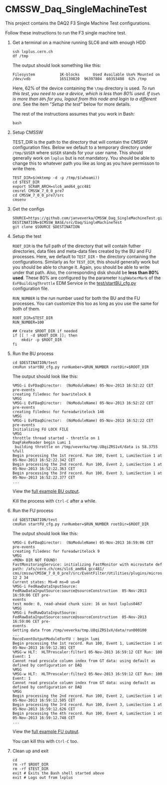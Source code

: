 CMSSW_Daq_SingleMachineTest
===========================

This project contains the DAQ2 F3 Single Machine Test configurations.

Follow these instructions to run the F3 single machine test.

1.  Get a terminal on a machine running SLC6 and with enough HDD

        ssh lxplus.cern.ch
        df /tmp

    The output should look something like this:

        Filesystem           1K-blocks      Used Available Use% Mounted on
        /dev/vdb             165139820  96397804  60353408  62% /tmp

    Here, 62% of the device containing the `\tmp` directory is used.  *To run this test, you need to use a device, which is less than 80% used.  If `Use%` is more than `80%` for you, logout from this node and login to a different one.*  See the item "*Setup the test*" below for more details.

    The rest of the instructions assumes that you work in Bash:

        bash

2.  Setup CMSSW

    TEST_DIR is the path to the directory that will contain the CMSSW configuration files.  Below we default to a temporary directory under `/tmp/$USER` where `$USER` stands for your user name.  This should generally work on `lxplus` but is not mandatory.  You should be able to change this to whatever path you like as long as you have permisson to write there.

        TEST_DIR=$(mktemp -d -p /tmp/$(whoami))
        cd $TEST_DIR
        export SCRAM_ARCH=slc6_amd64_gcc481
        cmsrel CMSSW_7_0_0_pre7
        cd CMSSW_7_0_0_pre7/src
        cmsenv


3.  Get the configs

        SOURCE=https://github.com/janveverka/CMSSW_Daq_SingleMachineTest.git
        DESTINATION=$CMSSW_BASE/src/Daq/SingleMachineTest
        git clone $SOURCE $DESTINATION

4.  Setup the test

    `ROOT_DIR` is the full path of the directory that will contain futher directories, data files and meta-data files created by the BU and FU processes.  Here, we default to `TEST_DIR` - the directory containing the configurations.  Similarly as for `TEST_DIR`, this should generally work but you should be able to change it.  Again, you should be able to write under that path.  Also, the corresponding disk should be **less than 80% used**.  These 80% are configured by the parameter `highWaterMark` of the `EvFBuildingThrottle` EDM Service in the [test/startBU_cfg.py](https://github.com/janveverka/CMSSW_Daq_SingleMachineTest/blob/master/test/startBU_cfg.py) configuration file.

    `RUN_NUMBER` is the run number used for both the BU and the FU processes.  You can customize this too as long as you use the same for both of them.

        ROOT_DIR=$TEST_DIR
        RUN_NUMBER=100

        ## Create $ROOT_DIR if needed
        if [[ ! -d $ROOT_DIR ]]; then
            mkdir -p $ROOT_DIR
        fi

5.  Run the BU process

        cd $DESTINATION/test
        cmsRun startBU_cfg.py runNumber=$RUN_NUMBER rootDir=$ROOT_DIR
        
    The output should look like this: 

        %MSG-i EvFDaqDirector:  (NoModuleName) 05-Nov-2013 16:52:22 CET pre-events
        creating filedesc for buwritelock 8
        %MSG
        %MSG-i EvFDaqDirector:  (NoModuleName) 05-Nov-2013 16:52:22 CET pre-events
        creating filedesc for fureadwritelock 146
        %MSG
        %MSG-i EvFDaqDirector:  (NoModuleName) 05-Nov-2013 16:52:22 CET pre-events
        Initializing FU LOCK FILE
        %MSG
        throttle thread started - throttle on 1
        DaqFakeReader begin Lumi 1
         building throttle on /tmp/veverka/tmp.U8qiZRS1vX/data is 58.3755 %full
        Begin processing the 1st record. Run 100, Event 1, LumiSection 1 at 05-Nov-2013 16:52:22.342 CET
        Begin processing the 2nd record. Run 100, Event 2, LumiSection 1 at 05-Nov-2013 16:52:22.363 CET
        Begin processing the 3rd record. Run 100, Event 3, LumiSection 1 at 05-Nov-2013 16:52:22.377 CET
        ...

    View the [full example BU output](https://github.com/janveverka/CMSSW_Daq_SingleMachineTest/blob/master/data/example_bu_output.log). 

    Kill the process with `Ctrl-C` after a while.

6.  Run the FU process

        cd $DESTINATION/test
        cmsRun startFU_cfg.py runNumber=$RUN_NUMBER rootDir=$ROOT_DIR

    The output should look like this:

        %MSG-i EvFDaqDirector:  (NoModuleName) 05-Nov-2013 16:59:06 CET pre-events
        creating filedesc for fureadwritelock 9
        %MSG
        <MON> DIR NOT FOUND!
        FastMonitoringService: initializing FastMonitor with microstate def path: /afs/cern.ch/cms/slc6_amd64_gcc481/
        cms/cmssw/CMSSW_7_0_0_pre7/src/EventFilter/Utilities/plugins/microstatedef.jsd 12 2 34
        Current states: Ms=0 ms=0 us=0
        %MSG-i FedRawDataInputSource:  FedRawDataInputSource:source@sourceConstruction  05-Nov-2013 16:59:06 CET pre-
        events
        test mode: 0, read-ahead chunk size: 16 on host lxplus0467
        %MSG
        %MSG-i FedRawDataInputSource:  FedRawDataInputSource:source@sourceConstruction  05-Nov-2013 16:59:06 CET pre-
        events
        Getting data from /tmp/veverka/tmp.U8qiZRS1vX/data/run000100
        ...
        RecoEventOutputModuleForFU : begin lumi
        Begin processing the 1st record. Run 100, Event 1, LumiSection 1 at 05-Nov-2013 16:59:12.381 CET
        %MSG-w HLT:  HLTPrescaler:filter1 05-Nov-2013 16:59:12 CET Run: 100 Event: 1
        Cannot read prescale column index from GT data: using default as defined by configuration or DAQ
        %MSG
        %MSG-w HLT:  HLTPrescaler:filter2 05-Nov-2013 16:59:12 CET Run: 100 Event: 1
        Cannot read prescale column index from GT data: using default as defined by configuration or DAQ
        %MSG
        Begin processing the 2nd record. Run 100, Event 2, LumiSection 1 at 05-Nov-2013 16:59:12.505 CET
        Begin processing the 3rd record. Run 100, Event 3, LumiSection 1 at 05-Nov-2013 16:59:12.626 CET
        Begin processing the 4th record. Run 100, Event 4, LumiSection 1 at 05-Nov-2013 16:59:12.748 CET
        ...

    View the [full example FU output](https://github.com/janveverka/CMSSW_Daq_SingleMachineTest/blob/master/data/example_fu_output.log). 

    You can kill this with `Ctrl-C` too.

7.  Clean up and exit

        cd
        rm -rf $ROOT_DIR
        rm -rf $TEST_DIR
        exit # Exits the Bash shell started above
        exit # Logs out from lxplus


